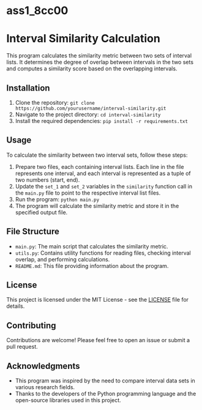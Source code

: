 # ass1_8cc00
# Interval Similarity Calculation

This program calculates the similarity metric between two sets of interval lists. It determines the degree of overlap between intervals in the two sets and computes a similarity score based on the overlapping intervals.

## Installation

1. Clone the repository: `git clone https://github.com/yourusername/interval-similarity.git`
2. Navigate to the project directory: `cd interval-similarity`
3. Install the required dependencies: `pip install -r requirements.txt`

## Usage

To calculate the similarity between two interval sets, follow these steps:

1. Prepare two files, each containing interval lists. Each line in the file represents one interval, and each interval is represented as a tuple of two numbers (start, end).
2. Update the `set_1` and `set_2` variables in the `similarity` function call in the `main.py` file to point to the respective interval list files.
3. Run the program: `python main.py`
4. The program will calculate the similarity metric and store it in the specified output file.

## File Structure

- `main.py`: The main script that calculates the similarity metric.
- `utils.py`: Contains utility functions for reading files, checking interval overlap, and performing calculations.
- `README.md`: This file providing information about the program.

## License

This project is licensed under the MIT License - see the [LICENSE](LICENSE) file for details.

## Contributing

Contributions are welcome! Please feel free to open an issue or submit a pull request.

## Acknowledgments

- This program was inspired by the need to compare interval data sets in various research fields.
- Thanks to the developers of the Python programming language and the open-source libraries used in this project.
